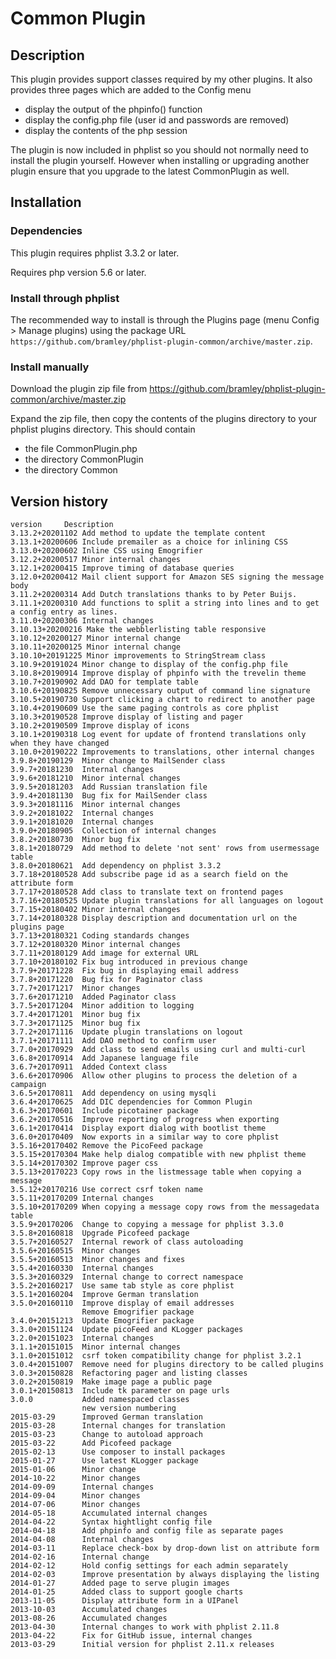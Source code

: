 # Common Plugin #

## Description ##
This plugin provides support classes required by my other plugins.
It also provides three pages which are added to the Config menu

* display the output of the phpinfo() function
* display the config.php file (user id and passwords are removed)
* display the contents of the php session

The plugin is now included in phplist so you should not normally need to install the plugin yourself.
However when installing or upgrading another plugin ensure that you upgrade to the latest CommonPlugin as well.

## Installation ##

### Dependencies ###

This plugin requires phplist 3.3.2 or later.

Requires php version 5.6 or later.

### Install through phplist ###
The recommended way to install is through the Plugins page (menu Config > Manage plugins) using the package URL `https://github.com/bramley/phplist-plugin-common/archive/master.zip`.

### Install manually ###
Download the plugin zip file from <https://github.com/bramley/phplist-plugin-common/archive/master.zip>

Expand the zip file, then copy the contents of the plugins directory to your phplist plugins directory.
This should contain

* the file CommonPlugin.php
* the directory CommonPlugin
* the directory Common

## Version history ##

    version     Description
    3.13.2+20201102 Add method to update the template content
    3.13.1+20200606 Include premailer as a choice for inlining CSS
    3.13.0+20200602 Inline CSS using Emogrifier
    3.12.2+20200517 Minor internal changes
    3.12.1+20200415 Improve timing of database queries
    3.12.0+20200412 Mail client support for Amazon SES signing the message body
    3.11.2+20200314 Add Dutch translations thanks to by Peter Buijs.
    3.11.1+20200310 Add functions to split a string into lines and to get a config entry as lines.
    3.11.0+20200306 Internal changes
    3.10.13+20200216 Make the webblerlisting table responsive
    3.10.12+20200127 Minor internal change
    3.10.11+20200125 Minor internal change
    3.10.10+20191225 Minor improvements to StringStream class
    3.10.9+20191024 Minor change to display of the config.php file
    3.10.8+20190914 Improve display of phpinfo with the trevelin theme
    3.10.7+20190902 Add DAO for template table
    3.10.6+20190825 Remove unnecessary output of command line signature
    3.10.5+20190730 Support clicking a chart to redirect to another page
    3.10.4+20190609 Use the same paging controls as core phplist
    3.10.3+20190528 Improve display of listing and pager
    3.10.2+20190509 Improve display of icons
    3.10.1+20190318 Log event for update of frontend translations only when they have changed
    3.10.0+20190222 Improvements to translations, other internal changes
    3.9.8+20190129  Minor change to MailSender class
    3.9.7+20181230  Internal changes
    3.9.6+20181210  Minor internal changes
    3.9.5+20181203  Add Russian translation file
    3.9.4+20181130  Bug fix for MailSender class
    3.9.3+20181116  Minor internal changes
    3.9.2+20181022  Internal changes
    3.9.1+20181020  Internal changes
    3.9.0+20180905  Collection of internal changes
    3.8.2+20180730  Minor bug fix
    3.8.1+20180729  Add method to delete 'not sent' rows from usermessage table
    3.8.0+20180621  Add dependency on phplist 3.3.2
    3.7.18+20180528 Add subscribe page id as a search field on the attribute form
    3.7.17+20180528 Add class to translate text on frontend pages
    3.7.16+20180525 Update plugin translations for all languages on logout
    3.7.15+20180402 Minor internal changes
    3.7.14+20180328 Display description and documentation url on the plugins page
    3.7.13+20180321 Coding standards changes
    3.7.12+20180320 Minor internal changes
    3.7.11+20180129 Add image for external URL
    3.7.10+20180102 Fix bug introduced in previous change
    3.7.9+20171228  Fix bug in displaying email address
    3.7.8+20171220  Bug fix for Paginator class
    3.7.7+20171217  Minor changes
    3.7.6+20171210  Added Paginator class
    3.7.5+20171204  Minor addition to logging
    3.7.4+20171201  Minor bug fix
    3.7.3+20171125  Minor bug fix
    3.7.2+20171116  Update plugin translations on logout
    3.7.1+20171111  Add DAO method to confirm user
    3.7.0+20170929  Add class to send emails using curl and multi-curl
    3.6.8+20170914  Add Japanese language file
    3.6.7+20170911  Added Context class
    3.6.6+20170906  Allow other plugins to process the deletion of a campaign
    3.6.5+20170811  Add dependency on using mysqli
    3.6.4+20170625  Add DIC dependencies for Common Plugin
    3.6.3+20170601  Include picotainer package
    3.6.2+20170516  Improve reporting of progress when exporting
    3.6.1+20170414  Display export dialog with bootlist theme
    3.6.0+20170409  Now exports in a similar way to core phplist
    3.5.16+20170402 Remove the PicoFeed package
    3.5.15+20170304 Make help dialog compatible with new phplist theme
    3.5.14+20170302 Improve pager css
    3.5.13+20170223 Copy rows in the listmessage table when copying a message
    3.5.12+20170216 Use correct csrf token name
    3.5.11+20170209 Internal changes
    3.5.10+20170209 When copying a message copy rows from the messagedata table
    3.5.9+20170206  Change to copying a message for phplist 3.3.0
    3.5.8+20160818  Upgrade Picofeed package
    3.5.7+20160527  Internal rework of class autoloading
    3.5.6+20160515  Minor changes
    3.5.5+20160513  Minor changes and fixes
    3.5.4+20160330  Internal changes
    3.5.3+20160329  Internal change to correct namespace
    3.5.2+20160217  Use same tab style as core phplist
    3.5.1+20160204  Improve German translation
    3.5.0+20160110  Improve display of email addresses
                    Remove Emogrifier package
    3.4.0+20151213  Update Emogrifier package
    3.3.0+20151124  Update picoFeed and KLogger packages
    3.2.0+20151023  Internal changes
    3.1.1+20151015  Minor internal changes
    3.1.0+20151012  csrf token compatibility change for phplist 3.2.1
    3.0.4+20151007  Remove need for plugins directory to be called plugins
    3.0.3+20150828  Refactoring pager and listing classes
    3.0.2+20150819  Make image page a public page
    3.0.1+20150813  Include tk parameter on page urls
    3.0.0           Added namespaced classes
                    new version numbering
    2015-03-29      Improved German translation
    2015-03-28      Internal changes for translation
    2015-03-23      Change to autoload approach
    2015-03-22      Add Picofeed package
    2015-02-13      Use composer to install packages
    2015-01-27      Use latest KLogger package
    2015-01-06      Minor change
    2014-10-22      Minor changes
    2014-09-09      Internal changes
    2014-09-04      Minor changes
    2014-07-06      Minor changes
    2014-05-18      Accumulated internal changes
    2014-04-22      Syntax hightlight config file
    2014-04-18      Add phpinfo and config file as separate pages
    2014-04-08      Internal changes
    2014-03-11      Replace check-box by drop-down list on attribute form
    2014-02-16      Internal change
    2014-02-12      Hold config settings for each admin separately
    2014-02-03      Improve presentation by always displaying the listing
    2014-01-27      Added page to serve plugin images
    2014-01-25      Added class to support google charts
    2013-11-05      Display attribute form in a UIPanel
    2013-10-03      Accumulated changes
    2013-08-26      Accumulated changes
    2013-04-30      Internal changes to work with phplist 2.11.8
    2013-04-22      Fix for GitHub issue, internal changes
    2013-03-29      Initial version for phplist 2.11.x releases

